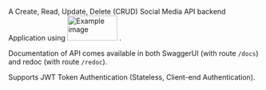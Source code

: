 A Create, Read, Update, Delete (CRUD) Social Media API backend Application using <img src="https://upload.wikimedia.org/wikiversity/en/thumb/8/8c/FastAPI_logo.png/800px-FastAPI_logo.png" alt="Example image" width="100" height="50">
.

Documentation of API comes available in both SwaggerUI (with route `/docs`) and redoc (with route `/redoc`).

Supports JWT Token Authentication (Stateless, Client-end Authentication).




